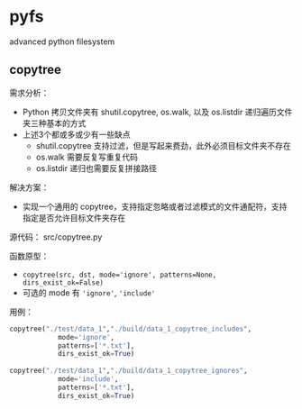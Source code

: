 # pyfs
advanced python filesystem

## copytree

需求分析：
* Python 拷贝文件夹有 shutil.copytree, os.walk, 以及 os.listdir 递归遍历文件夹三种基本的方式
* 上述3个都或多或少有一些缺点
  * shutil.copytree 支持过滤，但是写起来费劲，此外必须目标文件夹不存在
  * os.walk 需要反复写重复代码
  * os.listdir 递归也需要反复拼接路径

解决方案：
* 实现一个通用的 copytree，支持指定忽略或者过滤模式的文件通配符，支持指定是否允许目标文件夹存在

源代码：
src/copytree.py

函数原型：
* `copytree(src, dst, mode='ignore', patterns=None, dirs_exist_ok=False)`
* 可选的 mode 有 `'ignore'`, `'include'`

用例：

```python
copytree("./test/data_1","./build/data_1_copytree_includes", 
            mode='ignore', 
            patterns=['*.txt'], 
            dirs_exist_ok=True)
    
copytree("./test/data_1","./build/data_1_copytree_ignores", 
            mode='include', 
            patterns=['*.txt'], 
            dirs_exist_ok=True)
```
